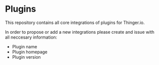 # Plugins

This repository contains all core integrations of plugins for Thinger.io.

In order to propose or add a new integrations please create and issue with all neccesary information:
- Plugin name
- Plugin homepage
- Plugin version
